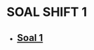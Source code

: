 # SOAL SHIFT 1 

 - [Soal 1]()
	 - 
<!--stackedit_data:
eyJoaXN0b3J5IjpbNDg0MTkyMTEyLDEwODA5MjY2NywxMTc4OT
IyNDk4XX0=
-->